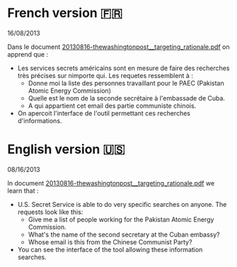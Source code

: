 # French version 🇫🇷
16/08/2013<br>

Dans le document [20130816-thewashingtonpost__targeting_rationale.pdf](https://git.chevro.fr/Eban/snowden-archive-mirror/src/master/documents/2013/20130816-thewashingtonpost__targeting_rationale.pdf) on apprend que : 

* Les services secrets américains sont en mesure de faire des recherches très précises sur nimporte qui. Les requetes ressemblent à : 
    - Donne moi la liste des personnes travaillant pour le PAEC (Pakistan Atomic Energy Commission)
    - Quelle est le nom de la seconde secrétaire à l'embassade de Cuba.
    - A qui appartient cet email des partie communiste chinois.
* On apercoit l'interface de l'outil permettant ces recherches d'informations.

# English version 🇺🇸

08/16/2013<br>

In document [20130816-thewashingtonpost__targeting_rationale.pdf](https://git.chevro.fr/Eban/snowden-archive-mirror/src/master/documents/2013/20130816-thewashingtonpost__targeting_rationale.pdf) we learn that : 

* U.S. Secret Service is able to do very specific searches on anyone. The requests look like this: 
    - Give me a list of people working for the Pakistan Atomic Energy Commission.
    - What's the name of the second secretary at the Cuban embassy?
    - Whose email is this from the Chinese Communist Party?
* You can see the interface of the tool allowing these information searches.
